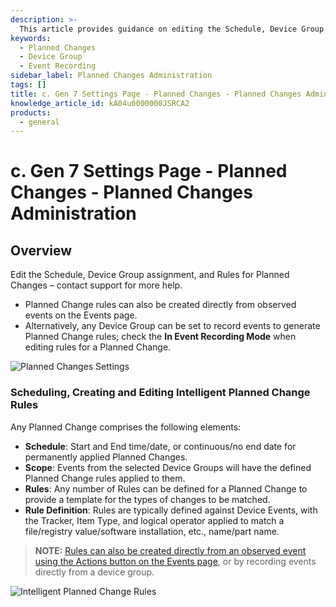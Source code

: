 ```yaml
---
description: >-
  This article provides guidance on editing the Schedule, Device Group assignment, and Rules for Planned Changes in the system.
keywords:
  - Planned Changes
  - Device Group
  - Event Recording
sidebar_label: Planned Changes Administration
tags: []
title: c. Gen 7 Settings Page - Planned Changes - Planned Changes Administration
knowledge_article_id: kA04u0000000JSRCA2
products:
  - general
---
```


# c. Gen 7 Settings Page - Planned Changes - Planned Changes Administration

## Overview

Edit the Schedule, Device Group assignment, and Rules for Planned Changes – contact support for more help.

- Planned Change rules can also be created directly from observed events on the Events page.
- Alternatively, any Device Group can be set to record events to generate Planned Change rules; check the **In Event Recording Mode** when editing rules for a Planned Change.

![Planned Changes Settings](https://nwxcorp--c.na147.content.force.com/sfc/dist/version/download/?oid=00D7000000091pB&ids=0684u00000LdJxr&d=%2Fa%2F4u000000Lzc1%2F1Wgck0I1F74Nghz4vjCevUdrTLD4inzVK62wC2204FE&asPdf=false)

### Scheduling, Creating and Editing Intelligent Planned Change Rules

Any Planned Change comprises the following elements:

- **Schedule**: Start and End time/date, or continuous/no end date for permanently applied Planned Changes.
- **Scope**: Events from the selected Device Groups will have the defined Planned Change rules applied to them.
- **Rules**: Any number of Rules can be defined for a Planned Change to provide a template for the types of changes to be matched.
- **Rule Definition**: Rules are typically defined against Device Events, with the Tracker, Item Type, and logical operator applied to match a file/registry value/software installation, etc., name/part name.

> **NOTE:** [Rules can also be created directly from an observed event using the Actions button on the Events page](#_Intelligent_Change_Control), or by recording events directly from a device group.

![Intelligent Planned Change Rules](https://nwxcorp--c.na147.content.force.com/sfc/dist/version/download/?oid=00D7000000091pB&ids=0684u00000LdK8t&d=%2Fa%2F4u000000Lzc6%2FmT9dcHoVRNZJ_BEl3Vy2_TYlAb1BrQndknDWPEYzaek&asPdf=false)
